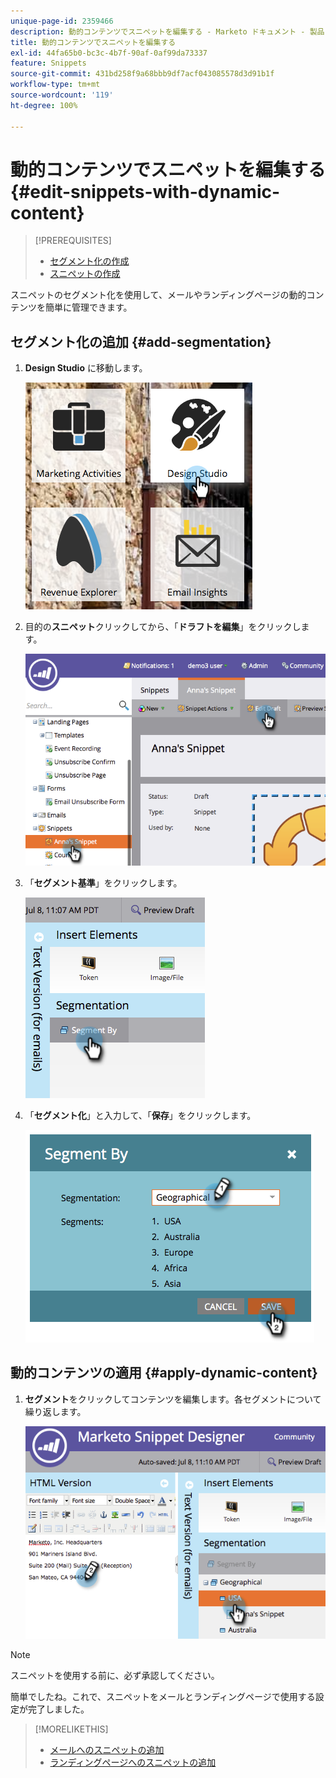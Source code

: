 ```yaml
---
unique-page-id: 2359466
description: 動的コンテンツでスニペットを編集する - Marketo ドキュメント - 製品ドキュメント
title: 動的コンテンツでスニペットを編集する
exl-id: 44fa65b0-bc3c-4b7f-90af-0af99da73337
feature: Snippets
source-git-commit: 431bd258f9a68bbb9df7acf043085578d3d91b1f
workflow-type: tm+mt
source-wordcount: '119'
ht-degree: 100%

---
```


# 動的コンテンツでスニペットを編集する {#edit-snippets-with-dynamic-content}

>[!PREREQUISITES]
>
>* [セグメント化の作成](/help/marketo/product-docs/personalization/segmentation-and-snippets/segmentation/create-a-segmentation.md)
>* [スニペットの作成](/help/marketo/product-docs/personalization/segmentation-and-snippets/snippets/create-a-snippet.md)

スニペットのセグメント化を使用して、メールやランディングページの動的コンテンツを簡単に管理できます。

## セグメント化の追加 {#add-segmentation}

1. **Design Studio** に移動します。

   ![](assets/designstudio-1.png)

1. 目的の&#x200B;**スニペット**&#x200B;クリックしてから、「**ドラフトを編集**」をクリックします。

   ![](assets/image2014-9-16-8-3a59-3a14.png)

1. 「**セグメント基準**」をクリックします。

   ![](assets/image2014-9-16-8-3a59-3a27.png)

1. 「**セグメント化**」と入力して、「**保存**」をクリックします。

   ![](assets/image2014-9-16-8-3a59-3a42.png)

## 動的コンテンツの適用 {#apply-dynamic-content}

1. **セグメント**&#x200B;をクリックしてコンテンツを編集します。各セグメントについて繰り返します。

   ![](assets/image2014-9-16-8-3a59-3a59.png)

>[!NOTE]
>
>スニペットを使用する前に、必ず承認してください。

簡単でしたね。これで、スニペットをメールとランディングページで使用する設定が完了しました。

>[!MORELIKETHIS]
>
>* [メールへのスニペットの追加](/help/marketo/product-docs/email-marketing/general/functions-in-the-editor/add-a-snippet-to-an-email.md)
>* [ランディングページへのスニペットの追加](/help/marketo/product-docs/demand-generation/landing-pages/personalizing-landing-pages/add-a-snippet-to-a-landing-page.md)
